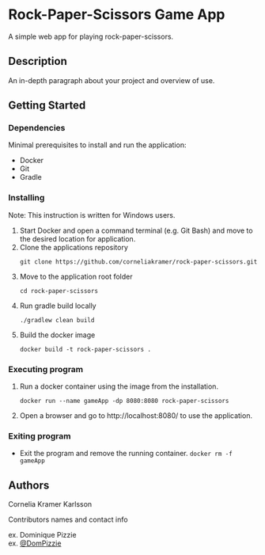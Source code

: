 # Rock-Paper-Scissors Game App

A simple web app for playing rock-paper-scissors. 

## Description

An in-depth paragraph about your project and overview of use.

## Getting Started

### Dependencies
Minimal prerequisites to install and run the application:
* Docker
* Git
* Gradle

### Installing
Note: This instruction is written for Windows users. 
1. Start Docker and open a command terminal (e.g. Git Bash) and move to the desired location for application. 
1. Clone the applications repository
      ```
      git clone https://github.com/corneliakramer/rock-paper-scissors.git
      ```
1. Move to the application root folder
      ```
      cd rock-paper-scissors
      ```
1. Run gradle build locally
      ```
      ./gradlew clean build
      ```
1. Build the docker image
      ```
      docker build -t rock-paper-scissors .
      ```

### Executing program

1. Run a docker container using the image from the installation.
      ```
      docker run --name gameApp -dp 8080:8080 rock-paper-scissors
      ```
1. Open a browser and go to http://localhost:8080/ to use the application. 

### Exiting program
* Exit the program and remove the running container.
      ```
      docker rm -f gameApp
      ```

## Authors

Cornelia Kramer Karlsson

Contributors names and contact info

ex. Dominique Pizzie  
ex. [@DomPizzie](https://twitter.com/dompizzie)
